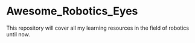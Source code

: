 # Awesome_Robotics_Eyes
This repository will cover all my learning resources in the field of robotics until now.
